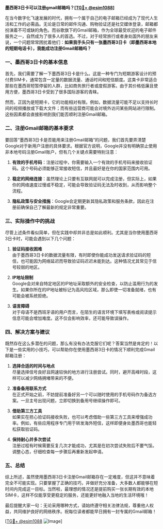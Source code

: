**墨西哥3日卡可以注册gmail邮箱吗？[[TG💪+ @esim1088](https://t.me/s/esim1088)]**

在当今数字化飞速发展的时代，拥有一个属于自己的电子邮箱已经成为了现代人生活和工作的必需品。无论是日常的邮件沟通、购物验证还是社交媒体登录，邮箱都扮演着不可或缺的角色。而谷歌旗下的Gmail邮箱，作为全球最受欢迎的电子邮件服务之一，自然成为了很多人的首选。不过，对于经常旅行或者身处国外的朋友来说，一个问题常常困扰着他们：**如果我手头只有一张墨西哥3日卡（即墨西哥本地的短期电话卡），我能成功注册Gmail邮箱吗？**

### 一、墨西哥3日卡的基本信息

首先，我们需要了解一下墨西哥3日卡是什么。这是一种专门为短期游客设计的预付费SIM卡，通常包含一定量的数据流量、通话时间和短信额度。这类卡非常适合那些在墨西哥短暂停留的人群，比如商务旅行者或度假游客。由于其价格低廉且使用方便，墨西哥3日卡受到了很多国际游客的青睐。

然而，正因为是短期卡，它的功能相对有限。例如，数据流量可能不足以支持长时间的视频播放或下载大文件；而有些运营商可能会对境外访问某些网站进行限制。这些因素都会直接影响到我们能否顺利注册Gmail邮箱。

### 二、注册Gmail邮箱的基本要求

要回答“墨西哥3日卡是否能用来注册Gmail邮箱”的问题，我们首先要弄清楚Google对于新用户注册的具体要求。根据官方说明，Google并没有明确禁止使用非本地号码注册Gmail账户，但有几个关键点需要特别注意：

1. **有效的手机号码**：注册过程中，你需要输入一个有效的手机号码来接收验证码。这个号码必须能够正常接收短信，并且最好是在你的国家范围内可用。
   
2. **稳定的网络连接**：虽然理论上只要有互联网就可以完成注册，但实际上，如果你的网络速度过慢或不稳定，可能会导致验证码无法及时收到，从而影响整个流程。

3. **隐私政策与安全措施**：Google会定期更新其隐私政策和服务条款，因此在注册前确保自己了解最新的规定非常重要。

### 三、实际操作中的挑战

尽管上述条件看似简单，但在实践中却并非总是如此顺利。尤其是当你使用墨西哥3日卡时，可能会遇到以下几个问题：

1. **验证码接收困难**  
   由于墨西哥3日卡的数据流量有限，有时即使你能成功发送请求验证码的短信，也可能因为网络延迟而导致验证码迟迟未能到达。这种情况尤其常见于信号较弱的地区。

2. **IP地址限制**  
   Google会对来自特定地区的IP地址采取额外的安全检查，以防止滥用行为的发生。如果你所在的IP地址被标记为高风险区域，那么即使一切准备就绪，也有可能会被系统拒绝。

3. **语言障碍**  
   对于母语不是西班牙语的用户而言，在陌生的语言环境下填写表格或阅读提示信息可能会增加难度。这不仅会影响效率，还可能导致误操作。

### 四、解决方案与建议

既然存在这么多潜在的问题，那么有没有办法克服它们呢？答案当然是肯定的！以下是一些实用的小技巧，可以帮助你在使用墨西哥3日卡的情况下顺利完成Gmail邮箱注册：

1. **选择合适的时间与地点**  
   尽量选择信号良好且网速较快的地方进行注册尝试。同时，避开高峰时段，这样可以减少网络拥堵带来的不便。

2. **准备备用联系方式**  
   在正式开始之前，不妨提前准备好另一个可以随时使用的手机号码作为备选方案。一旦主号出现问题，立即切换到备用号继续操作即可。

3. **借助第三方工具**  
   如果实在担心验证码接收失败，也可以考虑借助一些第三方工具来增强成功率。例如，有些应用程序专门用于转发海外短信，这样即便身处墨西哥也能轻松获取验证码。

4. **保持耐心并多次尝试**  
   注册过程有时候需要反复几次才能成功，尤其是在初次尝试失败后不要气馁。调整心态，仔细检查每一步骤后再重新发起申请。

### 五、总结

综上所述，虽然使用墨西哥3日卡注册Gmail邮箱存在一定难度，但这并不意味着完全不可能实现。只要掌握了正确的技巧，并做好充分准备，大多数人都能够在短时间内完成这一目标。当然啦，最理想的情况还是提前购买一张长期有效的本地SIM卡，这样不仅能享受更稳定的服务，还能更好地融入当地的生活环境哦！

最后提醒大家一句：无论采用哪种方式，请始终遵守相关法律法规，尊重他人权益，共同维护良好的网络秩序。祝每位读者都能早日拥有一封专属的Gmail邮箱！

[[TG💪+ @esim1088](https://t.me/s/esim1088) ![Image](https://i.postimg.cc/4NQfJmqS/Snipaste-2025-05-13-00-14-12.png)]